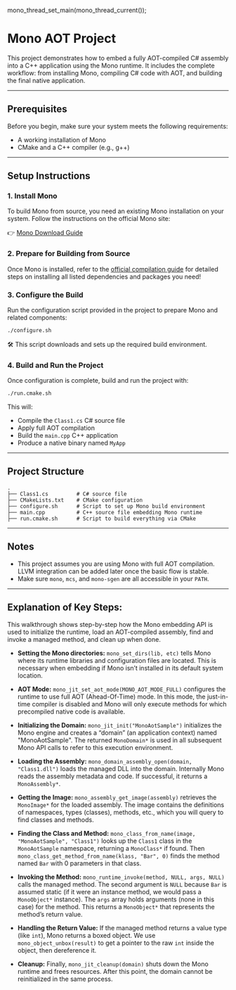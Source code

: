 
mono_thread_set_main(mono_thread_current());


# Mono AOT Project

This project demonstrates how to embed a fully AOT-compiled C# assembly into a C++ application using the Mono runtime. It includes the complete workflow: from installing Mono, compiling C# code with AOT, and building the final native application.

---

## Prerequisites

Before you begin, make sure your system meets the following requirements:

* A working installation of Mono
* CMake and a C++ compiler (e.g., g++)

---

## Setup Instructions

### 1. Install Mono

To build Mono from source, you need an existing Mono installation on your system. Follow the instructions on the official Mono site:

👉 [Mono Download Guide](https://www.mono-project.com/download/stable/#download-lin)

### 2. Prepare for Building from Source

Once Mono is installed, refer to the [official compilation guide](https://www.mono-project.com/docs/compiling-mono/linux/#debian-based-distributions) for detailed steps on installing all listed dependencies and packages you need!

### 3. Configure the Build

Run the configuration script provided in the project to prepare Mono and related components:

```bash
./configure.sh
```

🛠️ This script downloads and sets up the required build environment.

### 4. Build and Run the Project

Once configuration is complete, build and run the project with:

```bash
./run.cmake.sh
```

This will:

* Compile the `Class1.cs` C# source file
* Apply full AOT compilation
* Build the `main.cpp` C++ application
* Produce a native binary named `MyApp`

---

## Project Structure

```text
.
├── Class1.cs         # C# source file
├── CMakeLists.txt    # CMake configuration
├── configure.sh      # Script to set up Mono build environment
├── main.cpp          # C++ source file embedding Mono runtime
├── run.cmake.sh      # Script to build everything via CMake
```

---

## Notes

* This project assumes you are using Mono with full AOT compilation. LLVM integration can be added later once the basic flow is stable.
* Make sure `mono`, `mcs`, and `mono-sgen` are all accessible in your `PATH`.

---

## Explanation of Key Steps:

This walkthrough shows step-by-step how the Mono embedding API is used to initialize the runtime, load an AOT-compiled assembly, find and invoke a managed method, and clean up when done.

* **Setting the Mono directories:**
  `mono_set_dirs(lib, etc)` tells Mono where its runtime libraries and configuration files are located. This is necessary when embedding if Mono isn’t installed in its default system location.

* **AOT Mode:**
  `mono_jit_set_aot_mode(MONO_AOT_MODE_FULL)` configures the runtime to use full AOT (Ahead-Of-Time) mode. In this mode, the just-in-time compiler is disabled and Mono will only execute methods for which precompiled native code is available.

* **Initializing the Domain:**
  `mono_jit_init("MonoAotSample")` initializes the Mono engine and creates a “domain” (an application context) named "MonoAotSample". The returned `MonoDomain*` is used in all subsequent Mono API calls to refer to this execution environment.

* **Loading the Assembly:**
  `mono_domain_assembly_open(domain, "Class1.dll")` loads the managed DLL into the domain. Internally Mono reads the assembly metadata and code. If successful, it returns a `MonoAssembly*`.

* **Getting the Image:**
  `mono_assembly_get_image(assembly)` retrieves the `MonoImage*` for the loaded assembly. The image contains the definitions of namespaces, types (classes), methods, etc., which you will query to find classes and methods.

* **Finding the Class and Method:**
  `mono_class_from_name(image, "MonoAotSample", "Class1")` looks up the `Class1` class in the `MonoAotSample` namespace, returning a `MonoClass*` if found. Then `mono_class_get_method_from_name(klass, "Bar", 0)` finds the method named `Bar` with 0 parameters in that class.

* **Invoking the Method:**
  `mono_runtime_invoke(method, NULL, args, NULL)` calls the managed method. The second argument is `NULL` because `Bar` is assumed static (if it were an instance method, we would pass a `MonoObject*` instance). The `args` array holds arguments (none in this case) for the method. This returns a `MonoObject*` that represents the method’s return value.

* **Handling the Return Value:**
  If the managed method returns a value type (like `int`), Mono returns a boxed object. We use `mono_object_unbox(result)` to get a pointer to the raw `int` inside the object, then dereference it.

* **Cleanup:**
  Finally, `mono_jit_cleanup(domain)` shuts down the Mono runtime and frees resources. After this point, the domain cannot be reinitialized in the same process.
